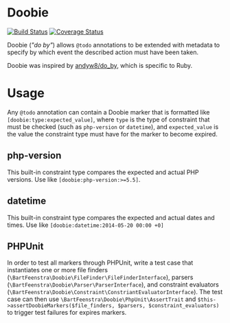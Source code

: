 # Doobie

[![Build Status](https://travis-ci.org/bartfeenstra/Doobie.png?branch=master)](https://travis-ci.org/sdboyer/gliph)
[![Coverage Status](https://coveralls.io/repos/bartfeenstra/Doobie/badge.png?branch=master)](https://coveralls.io/r/sdboyer/gliph?branch=master)

Doobie (*"do by"*) allows `@todo` annotations to be extended with metadata to specify
by which event the described action must have been taken.

Doobie was inspired by [andyw8/do_by](https://github.com/andyw8/do_by), which is
specific to Ruby.

# Usage

Any `@todo` annotation can contain a Doobie marker that is formatted like
`[doobie:type:expected_value]`, where `type` is the type of constraint
that must be checked (such as `php-version` or `datetime`), and
`expected_value` is the value the constraint type must have for the marker to
become expired.

## php-version

This built-in constraint type compares the expected and actual PHP versions. Use
like `[doobie:php-version:>=5.5]`.

## datetime

This built-in constraint type compares the expected and actual dates and times.
Use like `[doobie:datetime:2014-05-20 00:00 +0]`

## PHPUnit

In order to test all markers through PHPUnit, write a test case that
instantiates one or more file finders
(`\BartFeenstra\Doobie\FileFinder\FileFinderInterface`), parsers
(`\BartFeenstra\Doobie\Parser\ParserInterface`), and constraint evaluators
(`\BartFeenstra\Doobie\Constraint\ConstriantEvaluatorInterface`). The test case
can then use
`\BartFeenstra\Doobie\PhpUnit\AssertTrait` and `$this->assertDoobieMarkers($file_finders, $parsers, $constraint_evaluators)`
to trigger test failures for expires markers.